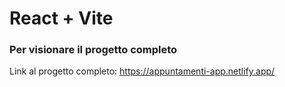 # React + Vite

### Per visionare il progetto completo

Link al progetto completo: https://appuntamenti-app.netlify.app/
